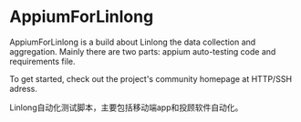 # AppiumForLinlong

AppiumForLinlong is a build about Linlong the data collection and aggregation.  Mainly there are two parts: appium auto-testing code and requirements file.

To get started, check out the project's community homepage at HTTP/SSH adress.


Linlong自动化测试脚本，主要包括移动端app和投顾软件自动化。
